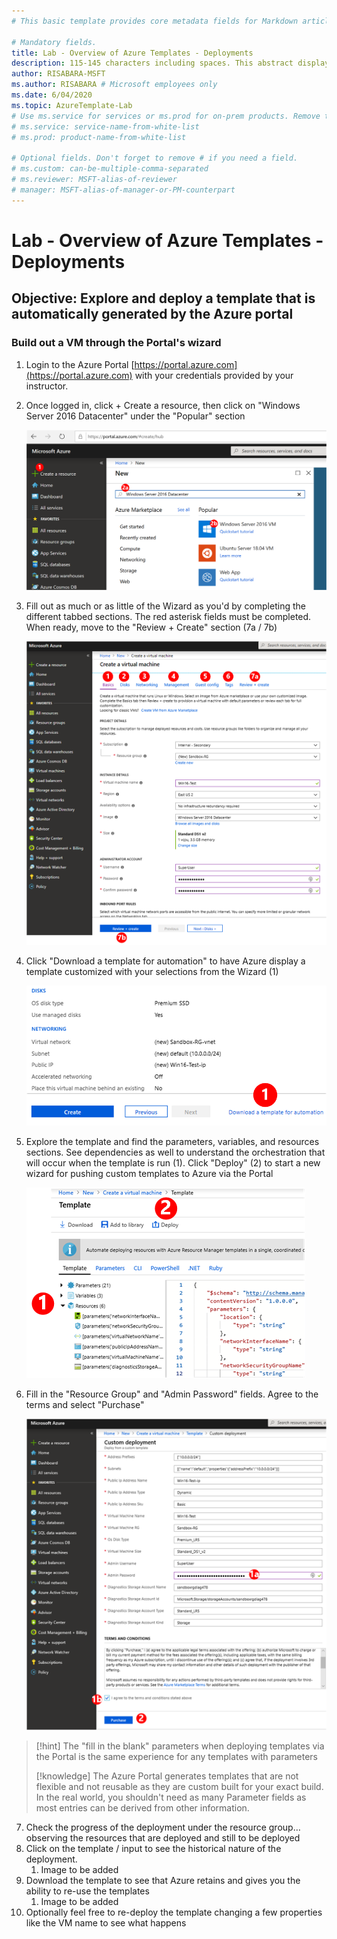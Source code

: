 ```yaml
---
# This basic template provides core metadata fields for Markdown articles on docs.microsoft.com.

# Mandatory fields.
title: Lab - Overview of Azure Templates - Deployments
description: 115-145 characters including spaces. This abstract displays in the search result.
author: RISABARA-MSFT
ms.author: RISABARA # Microsoft employees only
ms.date: 6/04/2020
ms.topic: AzureTemplate-Lab
# Use ms.service for services or ms.prod for on-prem products. Remove the # before the relevant field.
# ms.service: service-name-from-white-list
# ms.prod: product-name-from-white-list

# Optional fields. Don't forget to remove # if you need a field.
# ms.custom: can-be-multiple-comma-separated
# ms.reviewer: MSFT-alias-of-reviewer
# manager: MSFT-alias-of-manager-or-PM-counterpart
---
```

# Lab - Overview of Azure Templates - Deployments

## Objective: Explore and deploy a template that is automatically generated by the Azure portal

### Build out a VM through the Portal's wizard

1. Login to the Azure Portal [https://portal.azure.com](https://portal.azure.com) with your credentials provided by your instructor.
1. Once logged in, click + Create a resource, then click on "Windows Server 2016 Datacenter" under the "Popular" section

    ![Azure Templates Step 1](media/lab_step1.png?raw=true)

1. Fill out as much or as little of the Wizard as you'd by completing the different tabbed sections. The red asterisk fields must be completed. When ready, move to the "Review + Create" section (7a / 7b)

    ![Azure Templates Step 3](media/lab_step3.png)

1. Click "Download a template for automation" to have Azure display a template customized with your selections from the Wizard (1)

    ![Azure Templates Step 4](media/lab_step4.png)

1. Explore the template and find the parameters, variables, and resources sections. See dependencies as well to understand the orchestration that will occur when the template is run (1). Click "Deploy" (2) to start a new wizard for pushing custom templates to Azure via the Portal

    ![Azure Templates Step 5](media/lab_step5.png)

1. Fill in the "Resource Group" and "Admin Password" fields. Agree to the terms and select "Purchase"

    ![Azure Templates Step 6](media/lab_step6.png)

> [!hint] The "fill in the blank" parameters when deploying templates via the Portal is the same experience for any templates with parameters
>
> [!knowledge] The Azure Portal generates templates that are not flexible and not reusable as they are custom built for your exact build. In the real world, you shouldn't need as many Parameter fields as most entries can be derived from other information.

7. Check the progress of the deployment under the resource group… observing the resources that are deployed and still to be deployed
1. Click on the template / input to see the historical nature of the deployment.
   1. Image to be added
1. Download the template to see that Azure retains and gives you the ability to re-use the templates
   1. Image to be added
1. Optionally feel free to re-deploy the template changing a few properties like the VM name to see what happens

